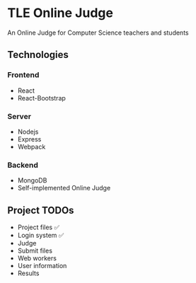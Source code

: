 # TLE Online Judge
An Online Judge for Computer Science teachers and students  

## Technologies
### Frontend
- React  
- React-Bootstrap  

### Server
- Nodejs  
- Express  
- Webpack  

### Backend
- MongoDB  
- Self-implemented Online Judge  

## Project TODOs
- Project files :white_check_mark:
- Login system :white_check_mark:
- Judge
- Submit files
- Web workers
- User information
- Results
